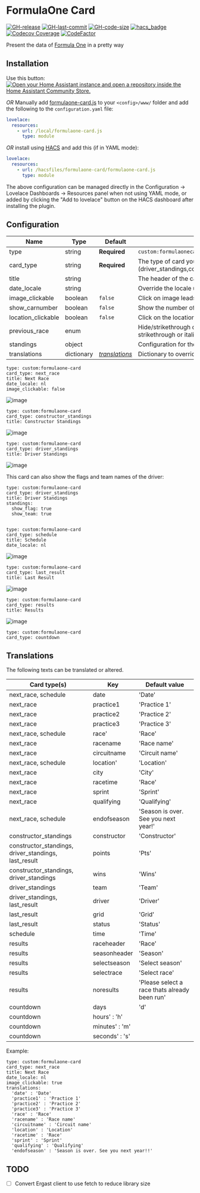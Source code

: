 # FormulaOne Card

[![GH-release](https://img.shields.io/github/v/release/marcokreeft87/formulaone-card.svg?style=flat-square)](https://github.com/marcokreeft87/formulaone-card/releases)
[![GH-last-commit](https://img.shields.io/github/last-commit/marcokreeft87/formulaone-card.svg?style=flat-square)](https://github.com/marcokreeft87/formulaone-card/commits/master)
[![GH-code-size](https://img.shields.io/github/languages/code-size/marcokreeft87/formulaone-card.svg?color=red&style=flat-square)](https://github.com/marcokreeft87/formulaone-card)
[![hacs_badge](https://img.shields.io/badge/HACS-Default-41BDF5.svg?style=flat-square)](https://github.com/hacs/default)
[![Codecov Coverage](https://img.shields.io/codecov/c/github/marcokreeft87/formulaone-card/main.svg?style=flat-square)](https://codecov.io/gh/marcokreeft87/formulaone-card/)
[![CodeFactor](https://www.codefactor.io/repository/github/marcokreeft87/formulaone-card/badge?style=flat-square)](https://www.codefactor.io/repository/github/marcokreeft87/formulaone-card)


Present the data of [Formula One](https://ergast.com/mrd/) in a pretty way 

## Installation

Use this button:
[![Open your Home Assistant instance and open a repository inside the Home Assistant Community Store.](https://my.home-assistant.io/badges/hacs_repository.svg)](https://my.home-assistant.io/redirect/hacs_repository/?owner=marcokreeft87&repository=formulaone-card&category=plugin)

_OR_ Manually add [formulaone-card.js](https://raw.githubusercontent.com/marcokreeft87/formulaone-card/master/formulaone-card.js)
to your `<config>/www/` folder and add the following to the `configuration.yaml` file:
```yaml
lovelace:
  resources:
    - url: /local/formulaone-card.js
      type: module
```

_OR_ install using [HACS](https://hacs.xyz/) and add this (if in YAML mode):
```yaml
lovelace:
  resources:
    - url: /hacsfiles/formulaone-card/formulaone-card.js
      type: module
```

The above configuration can be managed directly in the Configuration -> Lovelace Dashboards -> Resources panel when not using YAML mode,
or added by clicking the "Add to lovelace" button on the HACS dashboard after installing the plugin.

## Configuration

| Name              | Type          | Default                             | Description                                      |
| ----------------- | ------------- | ----------------------------------- | ------------------------------------------------ |
| type              | string        | **Required**                        | `custom:formulaonecard`                          |
| card_type         | string        |  **Required**                       | The type of card you want to display (driver_standings,constructor_standings,next_race,schedule,last_result,results)            |
| title             | string        |                                     | The header of the card ( hidden when null or empty)            |
| date_locale       | string        |                                     | Override the locale used for the date and time formatting   |
| image_clickable   | boolean       | `false`                             | Click on image leads to wikipedia, or not   |
| show_carnumber    | boolean       | `false`                             | Show the number of the car   |
| location_clickable| boolean       | `false`                             | Click on the location leads to wikipedia   |
| previous_race     | enum          |                           |   Hide/strikethrough or make the past races italic options are (hide, strikethrough or italic) |
| standings         | object        |                                     | Configuration for the driver standings card     |
| translations      | dictionary    |  _[translations](#Translations)_          | Dictionary to override the default translation  |

```
type: custom:formulaone-card
card_type: next_race
title: Next Race
date_locale: nl
image_clickable: false
```

![image](https://user-images.githubusercontent.com/10223677/194120592-3df715bc-888d-460b-8743-ec1ab6017b96.png)

```
type: custom:formulaone-card
card_type: constructor_standings
title: Constructor Standings
```

![image](https://user-images.githubusercontent.com/10223677/194120698-b981aac2-8678-4f35-afc9-ca6bb8514566.png)

```
type: custom:formulaone-card
card_type: driver_standings
title: Driver Standings

```
![image](https://user-images.githubusercontent.com/10223677/194120796-28532a9d-a62d-44bb-8cb8-403bfa434a8b.png)

This card can also show the flags and team names of the driver:

```
type: custom:formulaone-card
card_type: driver_standings
title: Driver Standings
standings:
  show_flag: true
  show_team: true
  
```

```
type: custom:formulaone-card
card_type: schedule
title: Schedule
date_locale: nl

```

![image](https://user-images.githubusercontent.com/10223677/194120864-be0db0e9-dd0b-42aa-8829-d094c23ef0a5.png)

```
type: custom:formulaone-card
card_type: last_result
title: Last Result

```
![image](https://user-images.githubusercontent.com/10223677/194120925-5fc6c1a7-8b2a-4c58-b89c-d0316d70efe9.png)

```
type: custom:formulaone-card
card_type: results
title: Results
```
![image](https://user-images.githubusercontent.com/10223677/213260361-6af23d9e-e716-44d8-9cea-f7ce8cdb1142.png)

```
type: custom:formulaone-card
card_type: countdown
```

## Translations

The following texts can be translated or altered.

| Card type(s) | Key | Default value |
| ----------------------------------- | ------------- | ----------------------------------- |
| next_race, schedule | date | 'Date' |
| next_race | practice1 | 'Practice 1' |
| next_race | practice2 | 'Practice 2' |
| next_race | practice3 | 'Practice 3' |
| next_race, schedule | race' | 'Race' |
| next_race | racename | 'Race name' |
| next_race | circuitname | 'Circuit name' |
| next_race, schedule | location' | 'Location' |
| next_race | city | 'City' |
| next_race | racetime | 'Race' |
| next_race | sprint | 'Sprint' |
| next_race | qualifying | 'Qualifying' |
| next_race, schedule | endofseason | 'Season is over. See you next year!' |
| constructor_standings | constructor | 'Constructor' |
| constructor_standings, driver_standings, last_result | points | 'Pts' |
| constructor_standings, driver_standings | wins | 'Wins' |
| driver_standings | team | 'Team' |
| driver_standings, last_result | driver | 'Driver' |
| last_result | grid | 'Grid' |
| last_result | status | 'Status' |
| schedule | time | 'Time' |
| results | raceheader | 'Race' | 
| results | seasonheader | 'Season' | 
| results | selectseason | 'Select season' | 
| results | selectrace | 'Select race' | 
| results | noresults | 'Please select a race thats already been run' | 
| countdown | days | 'd' |
| countdown | hours' : 'h' |
| countdown | minutes' : 'm' |
| countdown | seconds' : 's' |

Example:

```
type: custom:formulaone-card
card_type: next_race
title: Next Race
date_locale: nl
image_clickable: true
translations: 
  'date' : 'Date'  
  'practice1' : 'Practice 1'
  'practice2' : 'Practice 2'
  'practice3' : 'Practice 3'
  'race' : 'Race'
  'racename' : 'Race name'
  'circuitname' : 'Circuit name'
  'location' : 'Location'
  'racetime' : 'Race'
  'sprint' : 'Sprint'
  'qualifying' : 'Qualifying'
  'endofseason' : 'Season is over. See you next year!!'

```

## TODO
- [ ] Convert Ergast client to use fetch to reduce library size
